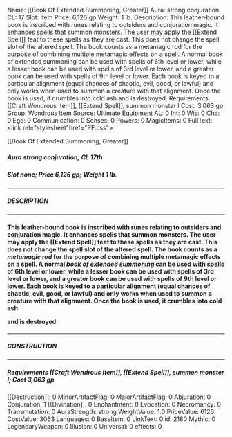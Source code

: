 Name: [[Book Of Extended Summoning, Greater]]
Aura: strong conjuration
CL: 17
Slot: item
Price: 6,126 gp
Weight: 1 lb.
Description: This leather-bound book is inscribed with runes relating to outsiders and conjuration magic. It enhances spells that summon monsters. The user may apply the [[Extend Spell]] feat to these spells as they are cast. This does not change the spell slot of the altered spell. The book counts as a metamagic rod for the purpose of combining multiple metamagic effects on a spell. A normal book of extended summoning can be used with spells of 6th level or lower, while a lesser book can be used with spells of 3rd level or lower, and a greater book can be used with spells of 9th level or lower. Each book is keyed to a particular alignment (equal chances of chaotic, evil, good, or lawful) and only works when used to summon a creature with that alignment. Once the book is used, it crumbles into cold ash and is destroyed.
Requirements: [[Craft Wondrous Item]], [[Extend Spell]], summon monster I
Cost: 3,063 gp
Group: Wondrous Item
Source: Ultimate Equipment
AL: 0
Int: 0
Wis: 0
Cha: 0
Ego: 0
Communication: 0
Senses: 0
Powers: 0
MagicItems: 0
FullText: <link rel="stylesheet"href="PF.css"><div class="heading"><p class="alignleft">[[Book Of Extended Summoning, Greater]]</p><div style="clear: both;"></div></div><div><h5><b>Aura </b>strong conjuration; <b>CL </b>17th</h5><h5><b>Slot </b>none; <b>Price </b>6,126 gp; <b>Weight </b>1 lb.</h5></div><hr/><div><h5><b>DESCRIPTION</b></h5></div><hr/><div><h4><p>This leather-bound book is inscribed with runes relating to outsiders and conjuration magic. It enhances spells that summon monsters. The user may apply the [[Extend Spell]] feat to these spells as they are cast. This does not change the spell slot of the altered spell. The book counts as a <i>metamagic rod</i> for the purpose of combining multiple metamagic effects on a spell. A normal <i>book of extended summoning</i> can be used with spells of 6th level or lower, while a lesser book can be used with spells of 3rd level or lower, and a greater book can be used with spells of 9th level or lower. Each book is keyed to a particular alignment (equal chances of chaotic, evil, good, or lawful) and only works when used to summon a creature with that alignment. Once the book is used, it crumbles into cold ash </p><p>and is destroyed.</p></h4></div><hr/><div><h5><b>CONSTRUCTION</b></h5></div><hr/><div><h5><b>Requirements </b>[[Craft Wondrous Item]], [[Extend Spell]], <i>summon monster I</i>; <b>Cost </b>3,063 gp</h5></div>
[[Destruction]]: 0
MinorArtifactFlag: 0
MajorArtifactFlag: 0
Abjuration: 0
Conjuration: 1
[[Divination]]: 0
Enchantment: 0
Evocation: 0
Necromancy: 0
Transmutation: 0
AuraStrength: strong
WeightValue: 1.0
PriceValue: 6126
CostValue: 3063
Languages: 0
BaseItem: 0
LinkText: 0
id: 2180
Mythic: 0
LegendaryWeapon: 0
Illusion: 0
Universal: 0
effects: 0
